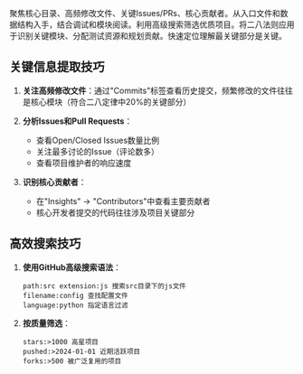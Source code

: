 聚焦核心目录、高频修改文件、关键Issues/PRs、核心贡献者。从入口文件和数据结构入手，结合调试和模块阅读。利用高级搜索筛选优质项目。将二八法则应用于识别关键模块、分配测试资源和规划贡献。快速定位理解最关键部分是关键。
## 关键信息提取技巧

1. **关注高频修改文件**：通过"Commits"标签查看历史提交，频繁修改的文件往往是核心模块（符合二八定律中20%的关键部分）

2. **分析Issues和Pull Requests**：
   - 查看Open/Closed Issues数量比例
   - 关注最多讨论的Issue（评论数多）
   - 查看项目维护者的响应速度

3. **识别核心贡献者**：
   - 在"Insights" → "Contributors"中查看主要贡献者
   - 核心开发者提交的代码往往涉及项目关键部分

## 高效搜索技巧

1. **使用GitHub高级搜索语法**：
   ``` 
   path:src extension:js 搜索src目录下的js文件
   filename:config 查找配置文件
   language:python 指定语言过滤
   ```
   

2. **按质量筛选**：
   ```
   stars:>1000 高星项目
   pushed:>2024-01-01 近期活跃项目
   forks:>500 被广泛复用的项目
   ```
   